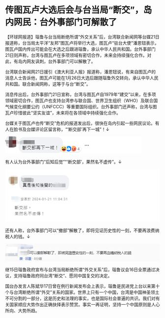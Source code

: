 # 传图瓦卢大选后会与台当局“断交”，岛内网民：台外事部门可解散了

【环球网报道】瑙鲁与台当局断绝所谓“外交关系”后，台湾联合新闻网等台媒21日报道称，台当局太平洋“友邦”图瓦卢将举行大选，图瓦卢“驻台大使”潘恩钮表示，图瓦卢国内传出可能会在大选之后跟进瑙鲁，承认中华人民共和国。台外事部门21日则声称，台湾与图瓦卢在多项领域有密切合作，未来会持续强化合作。对此，有岛内网友讽刺，台外事部门可以解散了。

台湾联合新闻网21日援引《澳大利亚人报》报道称，潘恩钮说，有来自图瓦卢的消息人士告诉他，图瓦卢可能在1月26日大选后跟随瑙鲁外交转向，承认中华人民共和国。联合新闻网称，这等于与台“断交”。

消息传出后，台外事部门21日宣称，台湾与图瓦卢自1979年“建交”以来，在多项领域密切合作，图瓦卢也支持台湾参与联合国、世界卫生组织（WHO）及联合国气候变化纲要公约（UNFCCC）等重要国际组织。台外事部门还声称，台湾与图瓦卢珍惜彼此“坚实友谊”，未来将在各领域中持续强化合作。

台媒关于图瓦卢也传“断交”危机的报道发出后，很快在岛内引起一些网民议论。有人在脸书及台媒评论区留言称，“‘断交部’再下一城”！↓

![6b9d851bce0613872eabc16546487ea7.jpg](https://raw.githubusercontent.com/qqhsx/qqnews_image/main/2024/01/21/传图瓦卢大选后会与台当局“断交”，岛内网民：台外事部门可解散了/6b9d851bce0613872eabc16546487ea7.jpg)

有人认为台外事部门“后知后觉”“‘断交部’，果然名不虚传”。↓

![7cfa6ad1f474c036907a2f1286e300c6.jpg](https://raw.githubusercontent.com/qqhsx/qqnews_image/main/2024/01/21/传图瓦卢大选后会与台当局“断交”，岛内网民：台外事部门可解散了/7cfa6ad1f474c036907a2f1286e300c6.jpg)

还有人称，台外事部门可以“撤部”解散了，即将见证历史性的一刻，不要再浪费纳税人的钱。↓

![b7540a89822fe699b56b66e674c9121e.jpg](https://raw.githubusercontent.com/qqhsx/qqnews_image/main/2024/01/21/传图瓦卢大选后会与台当局“断交”，岛内网民：台外事部门可解散了/b7540a89822fe699b56b66e674c9121e.jpg)

继15日瑙鲁政府宣布与台湾当局断绝所谓“外交关系”后，瑙鲁议会16日全票通过决议，支持瑙鲁政府同台湾“断交”、愿同中国复交的决定。

国台办发言人陈斌华17日曾在例行新闻发布会上表示，瑙鲁是民进党上台以来第十个与台湾断绝所谓“外交”关系的国家。世界上只有一个中国，台湾是中国神圣领土不可分割的一部分，这是历史和法理的事实，也是国际社会普遍的共识。我们对有关国家顺应大势作出正确抉择表示赞赏。事实一再证明，坚持一个中国原则是人心所向、大势所趋。

